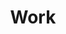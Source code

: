 ---
layout: themealpha-work
title: Work
permalink: /work/

page-title: Our Work
panel1-title: Client Work
panel1-description: Our strategic aim is to work with our clients to create better approaches to connecting with their consumer market. We manage + create e-commerce + digital platforms; we create content by photo + film; and we produce branded activations.  We work with organizations to identify opportunities of growth + efficiency in their operations. 
panel2-title: In-House Projects
panel2-description: Our in-house work looks like short films, feature films, fashion lookbooks and visuals, working with music artists, developing events + partnerships, creating original content and platforms to share new perspectives.

seo-description: SVNCRWNS has a portfolio of work that includes client work and in-house projects.  Our company started with the founders working as artists to fund their creative projects.  The team began consulting with other creatives and small business owners to assist with solving problems through a creative and marketing lens, to ultimately fund their special projects such as documentaries, short films and exhibitions.

seo-keywords: production company, svncrwns, e-commerce, women-owned businesses, photography, consulting, business operations, videography, pop-up installation, pop-up shop, exhibitions, films, documentaries, special projects, black women artists, black women in business
---